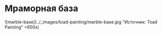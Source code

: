 # Мраморная база

![marble-base](../_images/toad-painting/marble-base.jpg "Источник: Toad Painting" =650x)
